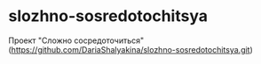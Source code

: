 # slozhno-sosredotochitsya
Проект "Сложно сосредоточиться" (https://github.com/DariaShalyakina/slozhno-sosredotochitsya.git)
